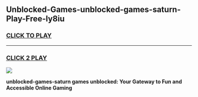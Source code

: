 
## Unblocked-Games-unblocked-games-saturn-Play-Free-ly8iu
<h3>
<a href="https://premium76.site?title=unblocked-games-saturn&ref=15A">CLICK TO PLAY</a></h3>
<hr>

<h3>
<a href="https://premium76.site?title=unblocked-games-saturn&ref=15A">CLICK 2 PLAY</a>
  
</h3>

<a href="https://premium76.site?title=unblocked-games-saturn&ref=15A"><img src="https://clearcache.store/games.png"></a>


**unblocked-games-saturn games unblocked: Your Gateway to Fun and Accessible Online Gaming**
